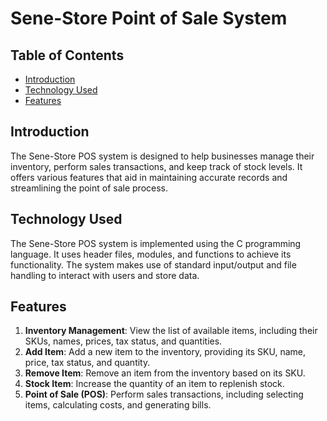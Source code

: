 # Sene-Store Point of Sale System

## Table of Contents

- [Introduction](#introduction)
- [Technology Used](#technology-used)
- [Features](#features)

## Introduction

The Sene-Store POS system is designed to help businesses manage their inventory, perform sales transactions, and keep track of stock levels. It offers various features that aid in maintaining accurate records and streamlining the point of sale process.

## Technology Used

The Sene-Store POS system is implemented using the C programming language. It uses header files, modules, and functions to achieve its functionality. The system makes use of standard input/output and file handling to interact with users and store data.

## Features

1. **Inventory Management**: View the list of available items, including their SKUs, names, prices, tax status, and quantities.
2. **Add Item**: Add a new item to the inventory, providing its SKU, name, price, tax status, and quantity.
3. **Remove Item**: Remove an item from the inventory based on its SKU.
4. **Stock Item**: Increase the quantity of an item to replenish stock.
5. **Point of Sale (POS)**: Perform sales transactions, including selecting items, calculating costs, and generating bills.

